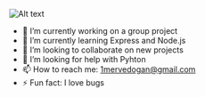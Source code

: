 
![Alt text]([https://bit.ly/3Sh8xy7](https://assets.objkt.media/file/assets-003/QmZMk7qy7J1PFAe2CKfeFbSiUN5eRwaRtY2gFoKCT8dDmi/artifact))
- 🔭 I’m currently working on a group project
- 🌱 I’m currently learning Express and Node.js
- 👯 I’m looking to collaborate on new projects
- 🤔 I’m looking for help with Pyhton
- 📫 How to reach me: 1mervedogan@gmail.com
- ⚡ Fun fact: I love bugs

